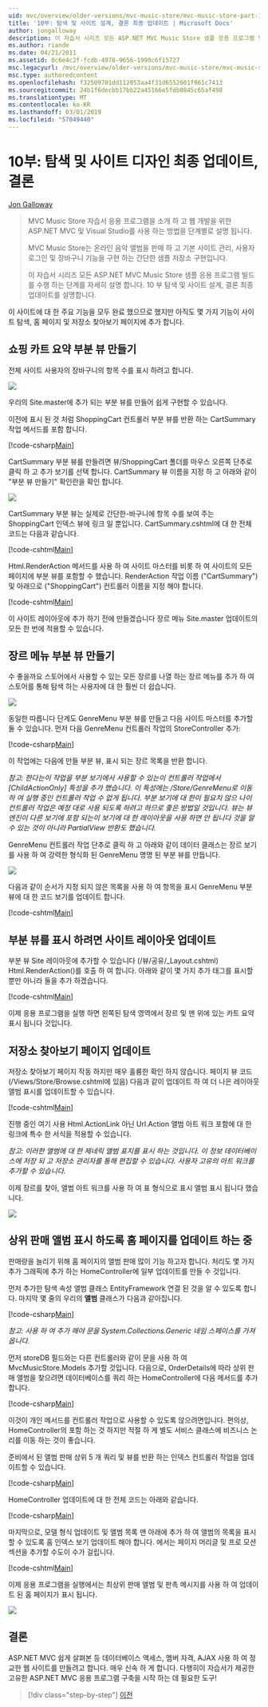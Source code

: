 ```yaml
---
uid: mvc/overview/older-versions/mvc-music-store/mvc-music-store-part-10
title: '10부: 탐색 및 사이트 설계, 결론 최종 업데이트 | Microsoft Docs'
author: jongalloway
description: 이 자습서 시리즈 모든 ASP.NET MVC Music Store 샘플 응용 프로그램 빌드를 수행 하는 단계를 자세히 설명 합니다. 10 부에서는 탐색 및 S. 최종 업데이트...
ms.author: riande
ms.date: 04/21/2011
ms.assetid: 0c6e4c2f-fcdb-4978-9656-1990c6f15727
msc.legacyurl: /mvc/overview/older-versions/mvc-music-store/mvc-music-store-part-10
msc.type: authoredcontent
ms.openlocfilehash: f32509701dd112053aa4f31d6552601f961c7413
ms.sourcegitcommit: 24b1f6decbb17bb22a45166e5fdb0845c65af498
ms.translationtype: MT
ms.contentlocale: ko-KR
ms.lasthandoff: 03/01/2019
ms.locfileid: "57049440"
---
```

<a name="part-10-final-updates-to-navigation-and-site-design-conclusion"></a>10부: 탐색 및 사이트 디자인 최종 업데이트, 결론
====================
[Jon Galloway](https://github.com/jongalloway)

> MVC Music Store 자습서 응용 프로그램을 소개 하 고 웹 개발을 위한 ASP.NET MVC 및 Visual Studio를 사용 하는 방법을 단계별로 설명 됩니다.  
>   
> MVC Music Store는 온라인 음악 앨범을 판매 하 고 기본 사이트 관리, 사용자 로그인 및 장바구니 기능을 구현 하는 간단한 샘플 저장소 구현입니다.  
>   
> 이 자습서 시리즈 모든 ASP.NET MVC Music Store 샘플 응용 프로그램 빌드를 수행 하는 단계를 자세히 설명 합니다. 10 부 탐색 및 사이트 설계, 결론 최종 업데이트를 설명합니다.


이 사이트에 대 한 주요 기능을 모두 완료 했으므로 했지만 아직도 몇 가지 기능이 사이트 탐색, 홈 페이지 및 저장소 찾아보기 페이지에 추가 합니다.

## <a name="creating-the-shopping-cart-summary-partial-view"></a>쇼핑 카트 요약 부분 뷰 만들기

전체 사이트 사용자의 장바구니의 항목 수를 표시 하려고 합니다.

![](mvc-music-store-part-10/_static/image1.png)

우리의 Site.master에 추가 되는 부분 뷰를 만들어 쉽게 구현할 수 있습니다.

이전에 표시 된 것 처럼 ShoppingCart 컨트롤러 부분 뷰를 반환 하는 CartSummary 작업 메서드를 포함 합니다.

[!code-csharp[Main](mvc-music-store-part-10/samples/sample1.cs)]

CartSummary 부분 뷰를 만들려면 뷰/ShoppingCart 폴더를 마우스 오른쪽 단추로 클릭 하 고 추가 보기를 선택 합니다. CartSummary 뷰 이름을 지정 하 고 아래와 같이 "부분 뷰 만들기" 확인란을 확인 합니다.

![](mvc-music-store-part-10/_static/image2.png)

CartSummary 부분 뷰는 실제로 간단한-바구니에 항목 수를 보여 주는 ShoppingCart 인덱스 뷰에 링크 일 뿐입니다. CartSummary.cshtml에 대 한 전체 코드는 다음과 같습니다.

[!code-cshtml[Main](mvc-music-store-part-10/samples/sample2.cshtml)]

Html.RenderAction 메서드를 사용 하 여 사이트 마스터를 비롯 하 여 사이트의 모든 페이지에 부분 뷰를 포함할 수 했습니다. RenderAction 작업 이름 ("CartSummary") 및 아래으로 ("ShoppingCart") 컨트롤러 이름을 지정 해야 합니다.

[!code-cshtml[Main](mvc-music-store-part-10/samples/sample3.cshtml)]

이 사이트 레이아웃에 추가 하기 전에 만들겠습니다 장르 메뉴 Site.master 업데이트의 모든 한 번에 적용할 수 있습니다.

## <a name="creating-the-genre-menu-partial-view"></a>장르 메뉴 부분 뷰 만들기

수 좋을까요 스토어에서 사용할 수 있는 모든 장르를 나열 하는 장르 메뉴를 추가 하 여 스토어를 통해 탐색 하는 사용자에 대 한 훨씬 더 쉽습니다.

![](mvc-music-store-part-10/_static/image3.png)

동일한 따릅니다 단계도 GenreMenu 부분 뷰를 만들고 다음 사이트 마스터를 추가할 둘 수 있습니다. 먼저 다음 GenreMenu 컨트롤러 작업의 StoreController 추가:

[!code-csharp[Main](mvc-music-store-part-10/samples/sample4.cs)]

이 작업에는 다음에 만들 부분 뷰, 표시 되는 장르 목록을 반환 합니다.

*참고: 한다는이 작업을 부분 보기에서 사용할 수 있는이 컨트롤러 작업에서 [ChildActionOnly] 특성을 추가 했습니다. 이 특성에는 /Store/GenreMenu로 이동 하 여 실행 중인 컨트롤러 작업 수 없게 됩니다. 부분 보기에 대 한이 필요치 않으 나이 컨트롤러 작업은 예정 대로 사용 되도록 하려고 하므로 좋은 방법일 것입니다. 뷰는 뷰 엔진이 다른 보기에 포함 되는이 보기에 대 한 레이아웃을 사용 하면 안 됩니다 것을 알 수 있는 것이 아니라 PartialView 반환도 했습니다.*

GenreMenu 컨트롤러 작업 단추로 클릭 하 고 아래와 같이 데이터 클래스는 장르 보기를 사용 하 여 강력한 형식화 된 GenreMenu 명명 된 부분 뷰를 만듭니다.

![](mvc-music-store-part-10/_static/image4.png)

다음과 같이 순서가 지정 되지 않은 목록을 사용 하 여 항목을 표시 GenreMenu 부분 뷰에 대 한 코드 보기를 업데이트 합니다.

[!code-cshtml[Main](mvc-music-store-part-10/samples/sample5.cshtml)]

## <a name="updating-site-layout-to-display-our-partial-views"></a>부분 뷰를 표시 하려면 사이트 레이아웃 업데이트

부분 뷰 Site 레이아웃에 추가할 수 있습니다 (/뷰/공유/\_Layout.cshtml) Html.RenderAction()를 호출 하 여 합니다. 아래와 같이 몇 가지 추가 태그를 표시할 뿐만 아니라 둘을 추가 하겠습니다.

[!code-cshtml[Main](mvc-music-store-part-10/samples/sample6.cshtml)]

이제 응용 프로그램을 실행 하면 왼쪽된 탐색 영역에서 장르 및 맨 위에 있는 카트 요약 표시 됩니다 것입니다.

## <a name="update-to-the-store-browse-page"></a>저장소 찾아보기 페이지 업데이트

저장소 찾아보기 페이지 작동 하지만 매우 훌륭한 확인 하지 않습니다. 페이지 뷰 코드 (/Views/Store/Browse.cshtml에 있음) 다음과 같이 업데이트 하 여 더 나은 레이아웃 앨범 표시를 업데이트할 수 있습니다.

[!code-cshtml[Main](mvc-music-store-part-10/samples/sample7.cshtml)]

진행 중인 여기 사용 Html.ActionLink 아닌 Url.Action 앨범 아트 워크 포함에 대 한 링크에 특수 한 서식을 적용할 수 있습니다.

*참고: 이러한 앨범에 대 한 제네릭 앨범 표지를 표시 하는 것입니다. 이 정보 데이터베이스에 저장 되 고 저장소 관리자를 통해 편집할 수 있습니다. 사용자 고유의 아트 워크를 추가할 수 있습니다.*

이제 장르를 찾아, 앨범 아트 워크를 사용 하 여 표 형식으로 표시 앨범 표시 됩니다 했습니다.

![](mvc-music-store-part-10/_static/image5.png)

## <a name="updating-the-home-page-to-show-top-selling-albums"></a>상위 판매 앨범 표시 하도록 홈 페이지를 업데이트 하는 중

판매량을 늘리기 위해 홈 페이지의 앨범 판매 많이 기능 하고자 합니다. 처리도 몇 가지 추가 그래픽에 추가 하는 HomeController에 일부 업데이트를 만들 수 것입니다.

먼저 추가한 탐색 속성 앨범 클래스 EntityFramework 연결 된 것을 알 수 있도록 합니다. 마지막 몇 줄의 우리의 **앨범** 클래스가 다음과 같아집니다.

[!code-csharp[Main](mvc-music-store-part-10/samples/sample8.cs)]

*참고: 사용 하 여 추가 해야 문을 System.Collections.Generic 네임 스페이스를 가져옵니다.*

먼저 storeDB 필드와는 다른 컨트롤러와 같이 문을 사용 하 여 MvcMusicStore.Models 추가할 것입니다. 다음으로, OrderDetails에 따라 상위 판매 앨범을 찾으려면 데이터베이스를 쿼리 하는 HomeController에 다음 메서드를 추가 합니다.

[!code-csharp[Main](mvc-music-store-part-10/samples/sample9.cs)]

이것이 개인 메서드를 컨트롤러 작업으로 사용할 수 있도록 않으려면입니다. 편의상, HomeController의 포함 하는 것 하지만 적절 하 게 별도 서비스 클래스에 비즈니스 논리를 이동 하는 것이 좋습니다.

준비에서 된 앨범 판매 상위 5 개 쿼리 및 뷰를 반환 하는 인덱스 컨트롤러 작업을 업데이트할 수 있습니다.

[!code-csharp[Main](mvc-music-store-part-10/samples/sample10.cs)]

HomeController 업데이트에 대 한 전체 코드는 아래와 같습니다.

[!code-csharp[Main](mvc-music-store-part-10/samples/sample11.cs)]

마지막으로, 모델 형식 업데이트 및 앨범 목록 맨 아래에 추가 하 여 앨범의 목록을 표시할 수 있도록 홈 인덱스 보기 업데이트 해야 합니다. 에서는 페이지 머리글 및 프로 모션 섹션을 추가할 수도이 수가 걸립니다.

[!code-cshtml[Main](mvc-music-store-part-10/samples/sample12.cshtml)]

이제 응용 프로그램을 실행에서는 최상위 판매 앨범 및 판촉 메시지를 사용 하 여 업데이트 된 홈 페이지가 표시 됩니다.

![](mvc-music-store-part-10/_static/image1.jpg)

## <a name="conclusion"></a>결론

ASP.NET MVC 쉽게 살펴본 등 데이터베이스 액세스, 멤버 자격, AJAX 사용 하 여 정교한 웹 사이트를 만들려고 합니다. 매우 신속 하 게 합니다. 다행히이 자습서가 제공한 고유한 ASP.NET MVC 응용 프로그램 구축을 시작 하는 데 필요한 도구!


> [!div class="step-by-step"]
> [이전](mvc-music-store-part-9.md)
